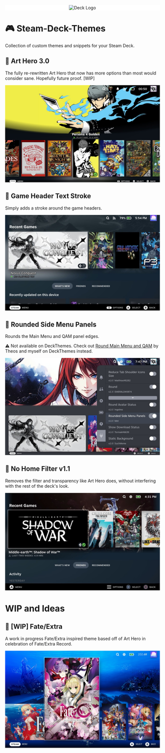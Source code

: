 <div style="background-color: white;" align="center">
  <img src="https://upload.wikimedia.org/wikipedia/commons/9/95/Steam_Deck_logo_%28dark_background%29.svg" alt="Deck Logo" width="400">
</div>

# 🎮 Steam-Deck-Themes

Collection of custom themes and snippets for your Steam Deck.

## 🎨 Art Hero 3.0 

The fully re-rewritten Art Hero that now has more options than most would consider sane. Hopefully future proof. [WIP]

![Art Hero Preview](https://github.com/Metagawa/Steam-Deck-Themes/blob/main/gallery/Art%20Hero.jpg)

## 🎨 Game Header Text Stroke

Simply adds a stroke around the game headers.

![Game Header Text Stroke Preview](https://github.com/Metagawa/Steam-Deck-Themes/blob/main/gallery/GameHeaderTextStroke.jpg)

## 🎨 Rounded Side Menu Panels

Rounds the Main Menu and QAM panel edges.

⚠️ Not available on DeckThemes. Check out [Round Main Menu and QAM](https://deckthemes.com/themes/view?themeId=cefbc589-2d34-44b0-8f75-6fbb7ac3679b) by Theos and myself on DeckThemes instead.

![Rounded Side Menu Panels Preview](https://github.com/Metagawa/Steam-Deck-Themes/blob/main/gallery/rounded.jpg)

## 🎨 No Home Filter v1.1

Removes the filter and transparency like Art Hero does, without interfering with the rest of the deck's look.

![No Home Filter Preview](https://github.com/Metagawa/Steam-Deck-Themes/blob/main/gallery/No%20Home%20Filter.jpg)

# WIP and Ideas

## 📝 [WIP] Fate/Extra

A work in progress Fate/Extra inspired theme based off of Art Hero in celebration of Fate/Extra Record.

![Fate/Extra Preview](https://github.com/Metagawa/Steam-Deck-Themes/blob/main/gallery/fate_extra.jpg)

